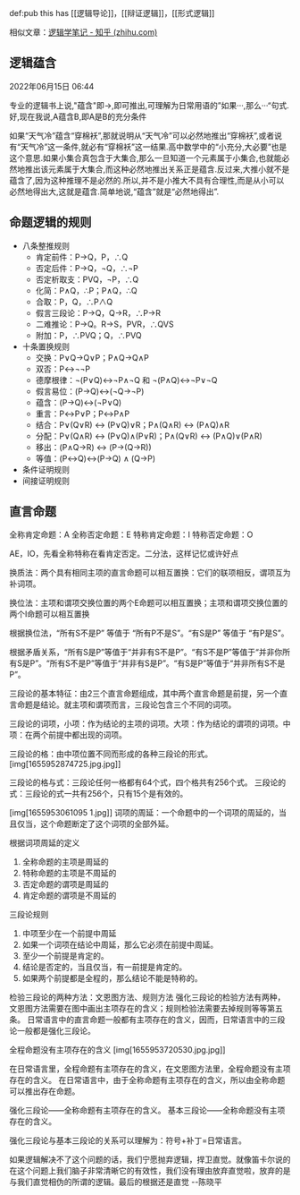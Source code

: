 def:pub this has [[逻辑导论]]，[[辩证逻辑]]，[[形式逻辑]]

相似文章：[逻辑学笔记 - 知乎 (zhihu.com)](https://zhuanlan.zhihu.com/p/386947588)


## 逻辑蕴含

2022年06月15日 06:44

专业的逻辑书上说,"蕴含"即→,即可推出,可理解为日常用语的”如果···,那么···“句式.好,现在我说,A蕴含B,即A是B的充分条件

如果“天气冷”蕴含“穿棉袄”,那就说明从“天气冷”可以必然地推出“穿棉袄”,或者说有“天气冷”这一条件,就必有“穿棉袄”这一结果.高中数学中的“小充分,大必要”也是这个意思.如果小集合真包含于大集合,那么一旦知道一个元素属于小集合,也就能必然地推出该元素属于大集合,而这种必然地推出关系正是蕴含.反过来,大推小就不是蕴含了,因为这种推理不是必然的.所以,并不是小推大不具有合理性,而是从小可以必然地得出大,这就是蕴含.简单地说,“蕴含”就是“必然地得出”.


## 命题逻辑的规则
- 八条整推规则
	- 肯定前件：P→Q，P，∴Q
	- 否定后件：P→Q，¬Q，∴¬P
	- 否定析取支：PVQ，¬P，∴Q
	- 化简：P∧Q，∴P；P∧Q，∴Q
	- 合取：P，Q，∴P∧Q
	- 假言三段论：P→Q，Q→R，∴P→R
	- 二难推论：P→Q。R→S，PVR，∴QVS
	- 附加：P，∴PVQ；Q，∴PVQ
- 十条置换规则
	- 交换：P∨Q→Q∨P；P∧Q→Q∧P
	- 双否：P↔¬¬P
	- 德摩根律：¬(P∨Q)↔¬P∧¬Q  和 ¬(P∧Q)↔¬P∨¬Q
	- 假言易位：(P→Q)↔(¬Q→¬P)
	- 蕴含：(P→Q)↔(¬P∨Q)
	- 重言：P↔P∨P；P↔P∧P
	- 结合：P∨(Q∨R) ↔ (P∨Q)∨R；P∧(Q∧R) ↔ (P∧Q)∧R
	- 分配：P∨(Q∧R) ↔ (P∨Q)∧(P∨R)；P∧(Q∨R) ↔ (P∧Q)∨(P∧R)
	- 移出：(P∧Q→R) ↔ (P→(Q→R))
	- 等值：(P↔Q)↔(P→Q) ∧ (Q→P)
- 条件证明规则
- 间接证明规则


## 直言命题

全称肯定命题：A
全称否定命题：E
特称肯定命题：I
特称否定命题：O


AE，IO，先看全称特称在看肯定否定。二分法，这样记忆或许好点


换质法：两个具有相同主项的直言命题可以相互置换：它们的联项相反，谓项互为补词项。

换位法：主项和谓项交换位置的两个E命题可以相互置换；主项和谓项交换位置的两个I命题可以相互置换

根据换位法，“所有S不是P” 等值于 “所有P不是S”。“有S是P” 等值于 “有P是S”。

根据矛盾关系，“所有S是P”等值于“并非有S不是P”。“有S不是P”等值于“并非你所有S是P”。“所有S不是P”等值于“并非有S是P”。“有S是P”等值于“并非所有S不是P”。


三段论的基本特征：由2三个直言命题组成，其中两个直言命题是前提，另一个直言命题是结论。就主项和谓项而言，三段论包含三个不同的词项。

三段论的词项，小项：作为结论的主项的词项。大项：作为结论的谓项的词项。中项：在两个前提中都出现的词项。

三段论的格：由中项位置不同而形成的各种三段论的形式。
[img[1655952874725.jpg.jpg]]

三段论的格与式：三段论任何一格都有64个式，四个格共有256个式。
三段论的式：三段论的式一共有256个，只有15个是有效的。

[img[1655953061095 1.jpg]]
词项的周延：一个命题中的一个词项的周延的，当且仅当，这个命题断定了这个词项的全部外延。

根据词项周延的定义
1. 全称命题的主项是周延的
2. 特称命题的主项是不周延的
3. 否定命题的谓项是周延的
4. 肯定命题的谓项是不周延的


三段论规则
1. 中项至少在一个前提中周延
2. 如果一个词项在结论中周延，那么它必须在前提中周延。
3. 至少一个前提是肯定的。
4. 结论是否定的，当且仅当，有一前提是肯定的。
5. 如果两个前提都是全程的，那么结论不能是特称的。

检验三段论的两种方法：文恩图方法、规则方法
强化三段论的检验方法有两种，文恩图方法需要在图中画出主项存在的含义；规则检验法需要去掉规则等等第五条。
日常语言中的直言命题一般都有主项存在的含义，因而，日常语言中的三段论一般都是强化三段论。


全程命题没有主项存在的含义
[img[1655953720530.jpg.jpg]]

在日常语言里，全程命题有主项存在的含义，在文恩图方法里，全程命题没有主项存在的含义。
在日常语言中，由于全称命题有主项存在的含义，所以由全称命题可以推出存在命题。


强化三段论——全称命题有主项存在的含义。
基本三段论——全称命题没有主项存在的含义。


强化三段论与基本三段论的关系可以理解为：符号+补丁=日常语言。


如果逻辑解决不了这个问题的话，我们宁愿抛弃逻辑，捍卫直觉。就像笛卡尔说的 在这个问题上我们脑子非常清晰它的有效性，我们没有理由放弃直觉啦，放弃的是与我们直觉相伪的所谓的逻辑。最后的根据还是直觉 --陈晓平